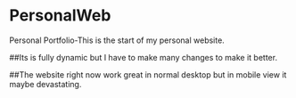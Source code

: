 # PersonalWeb


Personal Portfolio-This is the start of my personal website.


##Its is fully dynamic but I have to make many changes to make it better.


##The website right now work great in normal desktop but in mobile view it maybe devastating.
